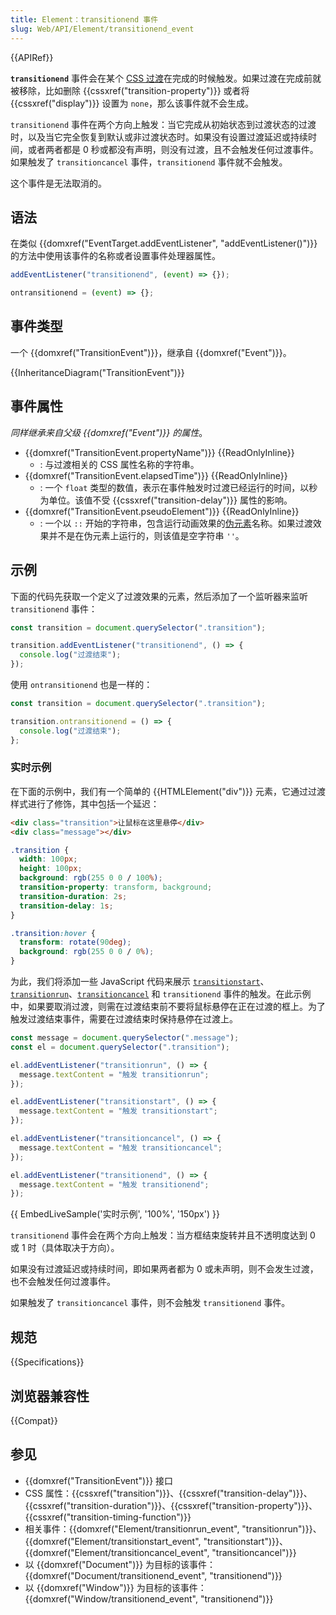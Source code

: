 ```yaml
---
title: Element：transitionend 事件
slug: Web/API/Element/transitionend_event
---
```


{{APIRef}}

**`transitionend`** 事件会在某个 [CSS 过渡](/zh-CN/docs/Web/CSS/CSS_transitions/Using_CSS_transitions)在完成的时候触发。如果过渡在完成前就被移除，比如删除 {{cssxref("transition-property")}} 或者将 {{cssxref("display")}} 设置为 `none`，那么该事件就不会生成。

`transitionend` 事件在两个方向上触发：当它完成从初始状态到过渡状态的过渡时，以及当它完全恢复到默认或非过渡状态时。如果没有设置过渡延迟或持续时间，或者两者都是 0 秒或都没有声明，则没有过渡，且不会触发任何过渡事件。如果触发了 `transitioncancel` 事件，`transitionend` 事件就不会触发。

这个事件是无法取消的。

## 语法

在类似 {{domxref("EventTarget.addEventListener", "addEventListener()")}} 的方法中使用该事件的名称或者设置事件处理器属性。

```js
addEventListener("transitionend", (event) => {});

ontransitionend = (event) => {};
```

## 事件类型

一个 {{domxref("TransitionEvent")}}，继承自 {{domxref("Event")}}。

{{InheritanceDiagram("TransitionEvent")}}

## 事件属性

_同样继承来自父级 {{domxref("Event")}} 的属性_。

- {{domxref("TransitionEvent.propertyName")}} {{ReadOnlyInline}}
  - : 与过渡相关的 CSS 属性名称的字符串。
- {{domxref("TransitionEvent.elapsedTime")}} {{ReadOnlyInline}}
  - : 一个 `float` 类型的数值，表示在事件触发时过渡已经运行的时间，以秒为单位。该值不受 {{cssxref("transition-delay")}} 属性的影响。
- {{domxref("TransitionEvent.pseudoElement")}} {{ReadOnlyInline}}
  - : 一个以 `::` 开始的字符串，包含运行动画效果的[伪元素](/zh-CN/docs/Web/CSS/Pseudo-elements)名称。如果过渡效果并不是在伪元素上运行的，则该值是空字符串 `''`。

## 示例

下面的代码先获取一个定义了过渡效果的元素，然后添加了一个监听器来监听 `transitionend` 事件：

```js
const transition = document.querySelector(".transition");

transition.addEventListener("transitionend", () => {
  console.log("过渡结束");
});
```

使用 `ontransitionend` 也是一样的：

```js
const transition = document.querySelector(".transition");

transition.ontransitionend = () => {
  console.log("过渡结束");
};
```

### 实时示例

在下面的示例中，我们有一个简单的 {{HTMLElement("div")}} 元素，它通过过渡样式进行了修饰，其中包括一个延迟：

```html
<div class="transition">让鼠标在这里悬停</div>
<div class="message"></div>
```

```css
.transition {
  width: 100px;
  height: 100px;
  background: rgb(255 0 0 / 100%);
  transition-property: transform, background;
  transition-duration: 2s;
  transition-delay: 1s;
}

.transition:hover {
  transform: rotate(90deg);
  background: rgb(255 0 0 / 0%);
}
```

为此，我们将添加一些 JavaScript 代码来展示 [`transitionstart`](/zh-CN/docs/Web/API/Element/transitionstart_event)、[`transitionrun`](/zh-CN/docs/Web/API/Element/transitionrun_event)、[`transitioncancel`](/zh-CN/docs/Web/API/Element/transitioncancel_event) 和 `transitionend` 事件的触发。在此示例中，如果要取消过渡，则需在过渡结束前不要将鼠标悬停在正在过渡的框上。为了触发过渡结束事件，需要在过渡结束时保持悬停在过渡上。

```js
const message = document.querySelector(".message");
const el = document.querySelector(".transition");

el.addEventListener("transitionrun", () => {
  message.textContent = "触发 transitionrun";
});

el.addEventListener("transitionstart", () => {
  message.textContent = "触发 transitionstart";
});

el.addEventListener("transitioncancel", () => {
  message.textContent = "触发 transitioncancel";
});

el.addEventListener("transitionend", () => {
  message.textContent = "触发 transitionend";
});
```

{{ EmbedLiveSample('实时示例', '100%', '150px') }}

`transitionend` 事件会在两个方向上触发：当方框结束旋转并且不透明度达到 0 或 1 时（具体取决于方向）。

如果没有过渡延迟或持续时间，即如果两者都为 0 或未声明，则不会发生过渡，也不会触发任何过渡事件。

如果触发了 `transitioncancel` 事件，则不会触发 `transitionend` 事件。

## 规范

{{Specifications}}

## 浏览器兼容性

{{Compat}}

## 参见

- {{domxref("TransitionEvent")}} 接口
- CSS 属性：{{cssxref("transition")}}、{{cssxref("transition-delay")}}、{{cssxref("transition-duration")}}、{{cssxref("transition-property")}}、{{cssxref("transition-timing-function")}}
- 相关事件：{{domxref("Element/transitionrun_event", "transitionrun")}}、{{domxref("Element/transitionstart_event", "transitionstart")}}、{{domxref("Element/transitioncancel_event", "transitioncancel")}}
- 以 {{domxref("Document")}} 为目标的该事件：{{domxref("Document/transitionend_event", "transitionend")}}
- 以 {{domxref("Window")}} 为目标的该事件：{{domxref("Window/transitionend_event", "transitionend")}}
